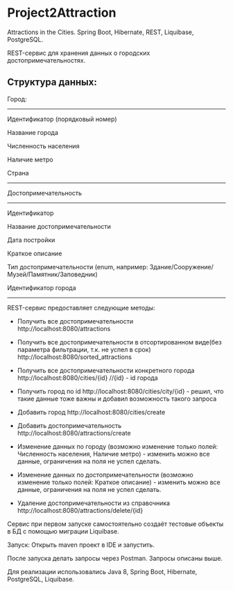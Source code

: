 # Project2Attraction
Attractions in the Cities.  Spring Boot, Hibernate, REST, Liquibase, PostgreSQL.


REST-сервис для хранения данных о городских достопримечательностях.

Структура данных:
-----------------------------------------
Город:

-----------------------------------------

Идентификатор (порядковый номер)

Название города

Численность населения

Наличие метро

Страна

-----------------------------------------
Достопримечательность

-----------------------------------------

Идентификатор

Название достопримечательности

Дата постройки

Краткое описание

Тип достопримечательности (enum, например: Здание/Сооружение/Музей/Памятник/Заповедник)

Идентификатор города

----------------------------------------

REST-сервис предоставляет следующие методы:

- Получить все достопримечательности http://localhost:8080/attractions  

- Получить все достопримечательности в отсортированном виде(без параметра фильтрации, т.к. не успел в срок) http://localhost:8080/sorted_attractions

- Получить все достопримечательности конкретного города http://localhost:8080/cities/{id} //{id} - id города

- Получить город по id http://localhost:8080/cities/city/{id}  - решил, что такие данные тоже важны и добавил возможность такого запроса

- Добавить город  http://localhost:8080/cities/create

- Добавить достопримечательность http://localhost:8080/attractions/create

- Изменение данных по городу (возможно изменение только полей: Численность населения, Наличие метро) - изменить можно все данные, ограничения на поля не успел сделать.

- Изменение данных по достопримечательности (возможно изменение только полей: Краткое описание) - изменить можно все данные, ограничения на поля не успел сделать.

- Удаление достопримечательности из справочника http://localhost:8080/attractions/delete/{id}

Сервис при первом запуске самостоятельно создаёт тестовые объекты в БД с помощью миграции Liquibase.


Запуск: 
Открыть maven проект в IDE и запустить.

После запуска делать запросы через Postman. Запросы описаны выше.

Для реализации  использовались Java 8, Spring Boot, Hibernate, PostgreSQL, Liquibase.
